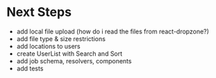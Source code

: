 # Next Steps

- add local file upload (how do i read the files from react-dropzone?)
- add file type & size restrictions
- add locations to users
- create UserList with Search and Sort
- add job schema, resolvers, components
- add tests
